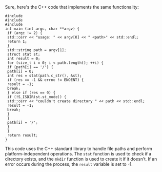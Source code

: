 Sure, here's the C++ code that implements the same functionality:
```
#include 
#include 
#include 
int main (int argc, char **argv) {
 if (argc != 2) {
 std::cerr << "usage: " << argv[0] << " <path>" << std::endl;
 return 1;
 }
 std::string path = argv[1];
 struct stat st;
 int result = 0;
 for (size_t i = 0; i < path.length(); ++i) {
 if (path[i] == '/') {
 path[i] = 0;
 int res = stat(path.c_str(), &st);
 if (res == -1 && errno != ENOENT) {
 result = -1;
 break;
 } else if (res == 0) {
 if (!S_ISDIR(st.st_mode)) {
 std::cerr << "couldn't create directory " << path << std::endl;
 result = -1;
 break;
 }
 }
 path[i] = '/';
 }
 }
 return result;
}
```
This code uses the C++ standard library to handle file paths and perform platform-independent operations. The `stat` function is used to check if a directory exists, and the `mkdir` function is used to create it if it doesn't. If an error occurs during the process, the `result` variable is set to -1.

